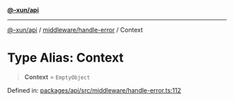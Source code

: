 [**@-xun/api**](../../../README.md)

***

[@-xun/api](../../../README.md) / [middleware/handle-error](../README.md) / Context

# Type Alias: Context

> **Context** = `EmptyObject`

Defined in: [packages/api/src/middleware/handle-error.ts:112](https://github.com/Xunnamius/api-utils/blob/3e7489507eea9aa3d33b0bcc648e0389bef6f3f5/packages/api/src/middleware/handle-error.ts#L112)
